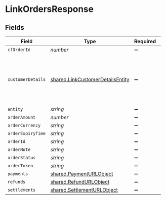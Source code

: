 # LinkOrdersResponse


## Fields

| Field                                                                                                  | Type                                                                                                   | Required                                                                                               | Description                                                                                            | Example                                                                                                |
| ------------------------------------------------------------------------------------------------------ | ------------------------------------------------------------------------------------------------------ | ------------------------------------------------------------------------------------------------------ | ------------------------------------------------------------------------------------------------------ | ------------------------------------------------------------------------------------------------------ |
| `cfOrderId`                                                                                            | *number*                                                                                               | :heavy_minus_sign:                                                                                     | N/A                                                                                                    |                                                                                                        |
| `customerDetails`                                                                                      | [shared.LinkCustomerDetailsEntity](../../../sdk/models/shared/linkcustomerdetailsentity.md)            | :heavy_minus_sign:                                                                                     | N/A                                                                                                    | {<br/>"customer_name": "John Doe",<br/>"customer_phone": "9999999999",<br/>"customer_email": "john@cashfree.com"<br/>} |
| `entity`                                                                                               | *string*                                                                                               | :heavy_minus_sign:                                                                                     | N/A                                                                                                    |                                                                                                        |
| `orderAmount`                                                                                          | *number*                                                                                               | :heavy_minus_sign:                                                                                     | N/A                                                                                                    |                                                                                                        |
| `orderCurrency`                                                                                        | *string*                                                                                               | :heavy_minus_sign:                                                                                     | N/A                                                                                                    |                                                                                                        |
| `orderExpiryTime`                                                                                      | *string*                                                                                               | :heavy_minus_sign:                                                                                     | N/A                                                                                                    |                                                                                                        |
| `orderId`                                                                                              | *string*                                                                                               | :heavy_minus_sign:                                                                                     | N/A                                                                                                    |                                                                                                        |
| `orderNote`                                                                                            | *string*                                                                                               | :heavy_minus_sign:                                                                                     | N/A                                                                                                    |                                                                                                        |
| `orderStatus`                                                                                          | *string*                                                                                               | :heavy_minus_sign:                                                                                     | N/A                                                                                                    |                                                                                                        |
| `orderToken`                                                                                           | *string*                                                                                               | :heavy_minus_sign:                                                                                     | N/A                                                                                                    |                                                                                                        |
| `payments`                                                                                             | [shared.PaymentURLObject](../../../sdk/models/shared/paymenturlobject.md)                              | :heavy_minus_sign:                                                                                     | N/A                                                                                                    |                                                                                                        |
| `refunds`                                                                                              | [shared.RefundURLObject](../../../sdk/models/shared/refundurlobject.md)                                | :heavy_minus_sign:                                                                                     | N/A                                                                                                    |                                                                                                        |
| `settlements`                                                                                          | [shared.SettlementURLObject](../../../sdk/models/shared/settlementurlobject.md)                        | :heavy_minus_sign:                                                                                     | N/A                                                                                                    |                                                                                                        |
